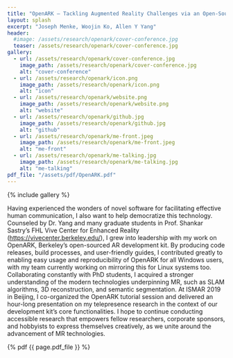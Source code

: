 ```yaml
---
title: "OpenARK – Tackling Augmented Reality Challenges via an Open-Source SDK (Tutorial Workshop at ISMAR 2019)"
layout: splash
excerpt: "Joseph Menke, Woojin Ko, Allen Y Yang"
header:
  #image: /assets/research/openark/cover-conference.jpg
  teaser: /assets/research/openark/cover-conference.jpg
gallery:
  - url: /assets/research/openark/cover-conference.jpg
    image_path: /assets/research/openark/cover-conference.jpg
    alt: "cover-conference"
  - url: /assets/research/openark/icon.png
    image_path: /assets/research/openark/icon.png
    alt: "icon"
  - url: /assets/research/openark/website.png
    image_path: /assets/research/openark/website.png
    alt: "website"
  - url: /assets/research/openark/github.jpg
    image_path: /assets/research/openark/github.jpg
    alt: "github"
  - url: /assets/research/openark/me-front.jpeg
    image_path: /assets/research/openark/me-front.jpeg
    alt: "me-front"
  - url: /assets/research/openark/me-talking.jpg
    image_path: /assets/research/openark/me-talking.jpg
    alt: "me-talking"
pdf_file: "/assets/pdf/OpenARK.pdf"
---
```


{% include gallery %}


Having experienced the wonders of novel software for facilitating effective human communication, I also want to help democratize this technology. Counseled by Dr. Yang and many graduate students in Prof. Shankar Sastry’s FHL Vive Center for Enhanced Reality (https://vivecenter.berkeley.edu/), I grew into leadership with my work on OpenARK, Berkeley’s open-sourced AR development kit. By producing code releases, build processes, and user-friendly guides, I contributed greatly to enabling easy usage and reproducibility of OpenARK for all Windows users, with my team currently working on mirroring this for Linux systems too. Collaborating constantly with PhD students, I acquired a stronger understanding of the modern technologies underpinning MR, such as SLAM algorithms, 3D reconstruction, and semantic segmentation. At ISMAR 2019 in Beijing, I co-organized the OpenARK tutorial session and delivered an hour-long presentation on my telepresence research in the context of our development kit’s core functionalities. I hope to continue conducting accessible research that empowers fellow researchers, corporate sponsors, and hobbyists to express themselves creatively, as we unite around the advancement of MR technologies.

{% pdf {{ page.pdf_file }} %}